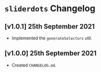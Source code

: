 # `sliderdots` Changelog

## [v1.0.1] 25th September 2021

- Implemented the `generateSelectors` util.

## [v1.0.0] 25th September 2021

- Created `CHANGELOG.md`.
